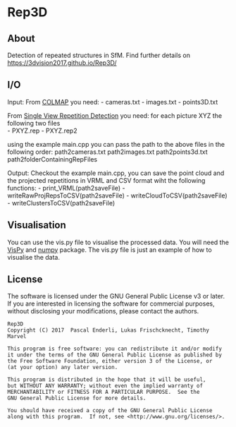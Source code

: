 Rep3D
======

About
-----
Detection of repeated structures in SfM.
Find further details on https://3dvision2017.github.io/Rep3D/

I/O
---------------
Input:
From [COLMAP](https://colmap.github.io/) you need:
	- cameras.txt
	- images.txt
	- points3D.txt

From [Single View Repetition Detection](http://ccwu.me/code.html) you need:
	for each picture XYZ the following two files	
	- PXYZ.rep
	- PXYZ.rep2
	 
using the example main.cpp you can pass the path to the above files in the following order:
	path2cameras.txt path2images.txt path2points3d.txt path2folderContainingRepFiles

Output:
Checkout the example main.cpp, you can save the point cloud and the projected repetitions in VRML and CSV format wiht the following functions:
	- print_VRML(path2saveFile)
	- writeRawProjRepsToCSV(path2saveFile)
	- writeCloudToCSV(path2saveFile)
	- writeClustersToCSV(path2saveFile)

Visualisation
---------------
You can use the vis.py file to visualise the processed data. You will need the [VisPy](http://vispy.org/) and [numpy](http://www.numpy.org/) package. The vis.py file is just an example of how to visualise the data.


License
-------

The software is licensed under the GNU General Public License v3 or later. If
you are interested in licensing the software for commercial purposes, without
disclosing your modifications, please contact the authors.

    Rep3D
    Copyright (C) 2017  Pascal Enderli, Lukas Frischcknecht, Timothy Marvel

    This program is free software: you can redistribute it and/or modify
    it under the terms of the GNU General Public License as published by
    the Free Software Foundation, either version 3 of the License, or
    (at your option) any later version.

    This program is distributed in the hope that it will be useful,
    but WITHOUT ANY WARRANTY; without even the implied warranty of
    MERCHANTABILITY or FITNESS FOR A PARTICULAR PURPOSE.  See the
    GNU General Public License for more details.

    You should have received a copy of the GNU General Public License
    along with this program.  If not, see <http://www.gnu.org/licenses/>.
